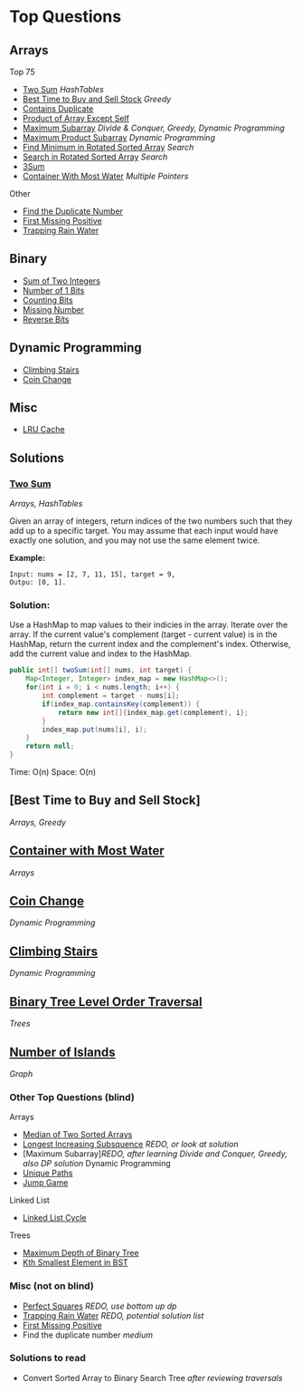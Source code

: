 # Top Questions

## Arrays

Top 75
- [Two Sum](https://leetcode.com/problems/two-sum/) *HashTables*
- [Best Time to Buy and Sell Stock](https://leetcode.com/problems/best-time-to-buy-and-sell-stock/) *Greedy* 
- [Contains Duplicate](https://leetcode.com/problems/contains-duplicate/)
- [Product of Array Except Self](https://leetcode.com/problems/product-of-array-except-self/) 
- [Maximum Subarray](https://leetcode.com/problems/maximum-subarray/) *Divide & Conquer, Greedy, Dynamic Programming* 
- [Maximum Product Subarray](https://leetcode.com/problems/maximum-product-subarray/) *Dynamic Programming*
- [Find Minimum in Rotated Sorted Array](https://leetcode.com/problems/find-minimum-in-rotated-sorted-array/) *Search* 
- [Search in Rotated Sorted Array](https://leetcode.com/problems/search-in-rotated-sorted-array/) *Search*
- [3Sum](https://leetcode.com/problems/3sum/)
- [Container With Most Water](https://leetcode.com/problems/container-with-most-water/) *Multiple Pointers* 

Other
- [Find the Duplicate Number](https://leetcode.com/problems/find-the-duplicate-number/) 
- [First Missing Positive](https://leetcode.com/problems/first-missing-positive/) 
- [Trapping Rain Water](https://leetcode.com/problems/trapping-rain-water) 

## Binary
- [Sum of Two Integers](https://leetcode.com/problems/sum-of-two-integers/)
- [Number of 1 Bits](https://leetcode.com/problems/number-of-1-bits/)
- [Counting Bits](https://leetcode.com/problems/counting-bits/)
- [Missing Number](https://leetcode.com/problems/missing-number/)
- [Reverse Bits](https://leetcode.com/problems/reverse-bits/)

## Dynamic Programming
- [Climbing Stairs](https://leetcode.com/problems/climbing-stairs/) 
- [Coin Change](https://leetcode.com/problems/coin-change) 


## Misc
- [LRU Cache](https://leetcode.com/problems/lru-cache/)



## Solutions

### [Two Sum](https://leetcode.com/problems/two-sum/)

*Arrays, HashTables*

Given an array of integers, return indices of the two numbers such that they add up to a specific target. You may assume that each input would have exactly one solution, and you may not use the same element twice.

**Example:**
```
Input: nums = [2, 7, 11, 15], target = 9,
Outpu: [0, 1].
```

### Solution:
Use a HashMap to map values to their indicies in the array. Iterate over the array. If the current value's complement (target - current value) is in the HashMap, return the current index and the complement's index. Otherwise, add the current value and index to the HashMap.

```java
public int[] twoSum(int[] nums, int target) {
    Map<Integer, Integer> index_map = new HashMap<>();
    for(int i = 0; i < nums.length; i++) {
        int complement = target - nums[i];
        if(index_map.containsKey(complement)) {
            return new int[]{index_map.get(complement), i};
        }
        index_map.put(nums[i], i);
    }
    return null;
}
```

Time: O(n) Space: O(n)

## [Best Time to Buy and Sell Stock] 
*Arrays, Greedy*

## [Container with Most Water](https://leetcode.com/problems/container-with-most-water/) 
*Arrays*

## [Coin Change](https://leetcode.com/problems/coin-change)
*Dynamic Programming*

## [Climbing Stairs](https://leetcode.com/problems/climbing-stairs/)
*Dynamic Programming*

## [Binary Tree Level Order Traversal]() 
*Trees*

## [Number of Islands](https://leetcode.com/problems/number-of-islands/) 
*Graph*




### Other Top Questions (blind)
Arrays
- [Median of Two Sorted Arrays](https://leetcode.com/problems/median-of-two-sorted-arrays/) 
- [Longest Increasing Subsquence]() *REDO, or look at solution*
- [Maximum Subarray]*REDO, after learning Divide and Conquer, Greedy, also DP solution*
Dynamic Programming
- [Unique Paths]() 
- [Jump Game]() 

Linked List
- [Linked List Cycle]() 

Trees
- [Maximum Depth of Binary Tree]() 
- [Kth Smallest Element in BST]() 


### Misc (not on blind)

- [Perfect Squares]() *REDO, use bottom up dp*
- [Trapping Rain Water](https://leetcode.com/problems/trapping-rain-water) *REDO, potential solution list*
- [First Missing Positive](https://leetcode.com/problems/first-missing-positive) 
- Find the duplicate number *medium*

### Solutions to read
- Convert Sorted Array to Binary Search Tree *after reviewing traversals*

